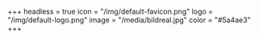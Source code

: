 +++
headless = true
icon = "/img/default-favicon.png"
logo = "/img/default-logo.png"
image = "/media/bildreal.jpg"
color = "#5a4ae3"
+++
